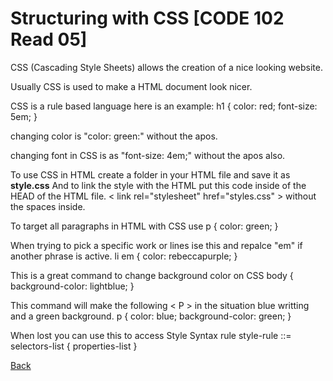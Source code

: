# Structuring with CSS [CODE 102 Read 05]
CSS (Cascading Style Sheets) allows the creation of a nice looking website.

Usually CSS is used to make a HTML document look nicer.

CSS is a rule based language here is an example: 
h1 {
    color: red;
    font-size: 5em;
}

changing color is "color: green:" without the apos.

changing font in CSS is as "font-size: 4em;" without the apos also.

To use CSS in HTML create a folder in your HTML file and save it as **style.css**
And to link the style with the HTML put this code inside of the HEAD of the HTML file. 
< link rel="stylesheet" href="styles.css" > without the spaces inside.

To target all paragraphs in HTML with CSS use 
p {
  color: green;
}

When trying to pick a specific work or lines ise this and repalce "em" if another phrase is active.
li em {
  color: rebeccapurple;
}

This is a great command to change background color on CSS 
body {
  background-color: lightblue;
}

This command will make the following < P > in the situation blue writting and a green background.
p {
    color: blue;
    background-color: green;
}

When lost you can use this to access Style Syntax rule
style-rule ::=
    selectors-list {
      properties-list
    }




[Back](README.md)